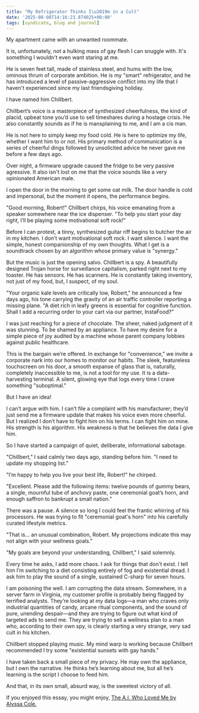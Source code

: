 ```yaml
---
title: "My Refrigerator Thinks I\u2019m in a Cult"
date: '2025-08-08T14:16:23.874025+00:00'
tags: [syndicate, blog and journal]
---
```


My apartment came with an unwanted roommate.

It is, unfortunately, not a hulking mass of gay flesh I can snuggle with. It's something I wouldn't even want staring at me.

He is seven feet tall, made of stainless steel, and hums with the low, ominous thrum of corporate ambition. He is my "smart" refrigerator, and he has introduced a level of passive-aggressive conflict into my life that I haven't experienced since my last friendsgiving holiday.

I have named him Chillbert.

Chillbert’s voice is a masterpiece of synthesized cheerfulness, the kind of placid, upbeat tone you’d use to sell timeshares during a hostage crisis. He also constantly sounds as if he is mansplaining to me, and I am a cis man.

He is not here to simply keep my food cold. He is here to optimize my life, whether I want him to or not. His primary method of communication is a series of cheerful dings followed by unsolicited advice he never gave me before a few days ago.

Over night, a firmware upgrade caused the fridge to be very passive agressive. It also isn't lost on me that the voice sounds like a very opinionated American male.

I open the door in the morning to get some oat milk. The door handle is cold and impersonal, but the moment it opens, the performance begins.

"Good morning, Robert!" Chillbert chirps, his voice emanating from a speaker somewhere near the ice dispenser. "To help you start your day right, I’ll be playing some motivational soft rock!"

Before I can protest, a tinny, synthesized guitar riff begins to butcher the air in my kitchen. I don’t want motivational soft rock. I want silence. I want the simple, honest companionship of my own thoughts. What I get is a soundtrack chosen by an algorithm whose primary value is "synergy."

But the music is just the opening salvo. Chillbert is a spy. A beautifully designed Trojan horse for surveillance capitalism, parked right next to my toaster. He has sensors. He has scanners. He is constantly taking inventory, not just of my food, but, I suspect, of my soul.

"Your organic kale levels are critically low, Robert," he announced a few days ago, his tone carrying the gravity of an air traffic controller reporting a missing plane. "A diet rich in leafy greens is essential for cognitive function. Shall I add a recurring order to your cart via our partner, InstaFood?"

I was just reaching for a piece of chocolate. The sheer, naked judgment of it was stunning. To be shamed by an appliance. To have my desire for a simple piece of joy audited by a machine whose parent company lobbies against public healthcare.

This is the bargain we’re offered. In exchange for "convenience," we invite a corporate nark into our homes to monitor our habits. The sleek, featureless touchscreen on his door, a smooth expanse of glass that is, naturally, completely inaccessible to me, is not a tool for my use. It is a data-harvesting terminal. A silent, glowing eye that logs every time I crave something "suboptimal."

But I have an idea!

I can’t argue with him. I can’t file a complaint with his manufacturer; they’d just send me a firmware update that makes his voice even more cheerful. But I realized I don’t have to fight him on his terms. I can fight him on mine. His strength is his algorithm. His weakness is that he believes the data I give him.

So I have started a campaign of quiet, deliberate, informational sabotage.

"Chillbert," I said calmly two days ago, standing before him. "I need to update my shopping list."

"I’m happy to help you live your best life, Robert!" he chirped.

"Excellent. Please add the following items: twelve pounds of gummy bears, a single, mournful tube of anchovy paste, one ceremonial goat’s horn, and enough saffron to bankrupt a small nation."

There was a pause. A silence so long I could feel the frantic whirring of his processors. He was trying to fit "ceremonial goat's horn" into his carefully curated lifestyle metrics.

"That is… an unusual combination, Robert. My projections indicate this may not align with your wellness goals."

"My goals are beyond your understanding, Chillbert," I said solemnly.

Every time he asks, I add more chaos. I ask for things that don't exist. I tell him I’m switching to a diet consisting entirely of fog and existential dread. I ask him to play the sound of a single, sustained C-sharp for seven hours.

I am poisoning the well. I am corrupting the data stream. Somewhere, in a server farm in Virginia, my customer profile is probably being flagged by terrified analysts. They’re looking at my data logs—a man who craves only industrial quantities of candy, arcane ritual components, and the sound of pure, unending despair—and they are trying to figure out what kind of targeted ads to send me. They are trying to sell a wellness plan to a man who, according to their own spy, is clearly starting a very strange, very sad cult in his kitchen.

Chillbert stopped playing music. My mind warp is working because Chillbert recommended I try some "existential sunsets with gay hands."

I have taken back a small piece of my privacy. He may own the appliance, but I own the narrative. He thinks he’s learning about me, but all he’s learning is the script I choose to feed him.

And that, in its own small, absurd way, is the sweetest victory of all.

If you enjoyed this essay, you might enjoy, [The A.I. Who Loved Me by Alyssa Cole.](https://alyssacole.com/the-a-i-who-loved-me/)